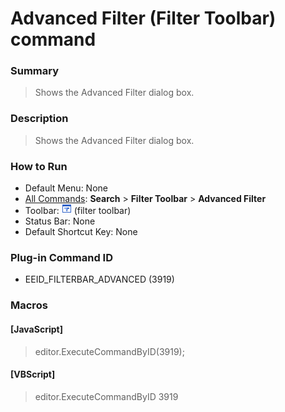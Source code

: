 # Advanced Filter (Filter Toolbar) command

### Summary

> Shows the Advanced Filter dialog box.

### Description

> Shows the Advanced Filter dialog box.

### How to Run

- Default Menu: None
- [All Commands](../tools/all_commands): **Search**
\> **Filter Toolbar** \> **Advanced Filter**
- Toolbar: ![](../../images/filterbar_advanced.png) (filter toolbar)
- Status Bar: None
- Default Shortcut Key: None

### Plug-in Command ID

- EEID\_FILTERBAR\_ADVANCED (3919)

### Macros

#### \[JavaScript\]

> editor.ExecuteCommandByID(3919);

#### \[VBScript\]

> editor.ExecuteCommandByID 3919
